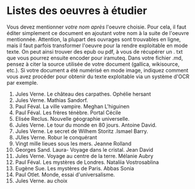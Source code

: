 # Listes des oeuvres à étudier

Vous devez mentionner *votre nom après* l'oeuvre choisie.
Pour cela, il faut éditer simplement ce document en ajoutant votre nom à la suite de l'oeuvre mentionnée.
Attention, la plupart des ouvrages sont trouvables en ligne, mais il faut parfois transformer l'oeuvre pour la rendre exploitable en mode texte.
On peut ainsi trouver des epub ou pdf, à vous de récupérer un . txt que vous pourrez ensuite encoder pour iramuteq.
Dans votre fichier .md, pensez à citer la source utilisée de votre document (gallica, wikisource, etc.).
Si votre document a été numérisé en mode image, indiquez comment vous avez procéder pour obtenir du texte exploitable via un système d'OCR par exemple.

1. Jules Verne. Le château des carpathes. Ophélie hersant
2. Jules Verne. Mathias Sandorf.
3. Paul Féval. La ville vampire. Meghan L'higuinen
4. Paul Féval. Les frères ténèbre. Portal Cécile
5. Elisée Reclus. Nouvelle géographie universelle.
6. Jules Verne. Le tour du monde en 80 jours. Antoine David.
7. Jules Verne. Le secret de Wilhem Storitz .Ismael Barry.
8. JUles Verne. Robur le conquérant
9. Vingt mille lieues sous les mers.  Jeanne Rolland
10. Georges Sand. Laura- Voyage dans le cristal. Jean David
11. Jules Verne. Voyage au centre de la terre. Mélanie Aubry
12. Paul Féval. Les mystères de Londres. Nataliia Vostrosablina
13. Eugène Sue. Les mystères de Paris. Abbas Sonia
14. Paul Otlet. Monde, essai d'universalisme.
15. Jules Verne. au choix
